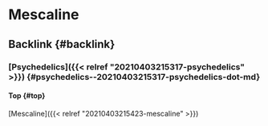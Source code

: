 # Mescaline


## Backlink {#backlink}


### [Psychedelics]({{< relref "20210403215317-psychedelics" >}}) {#psychedelics--20210403215317-psychedelics-dot-md}


#### Top {#top}

[Mescaline]({{< relref "20210403215423-mescaline" >}})
